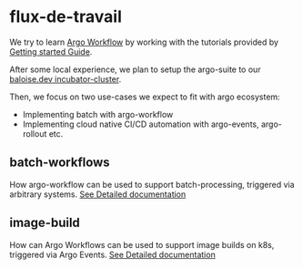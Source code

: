 # flux-de-travail

We try to learn [Argo Workflow](https://argoproj.github.io/argo-workflows/)
by working with the tutorials provided by [Getting started Guide](https://argoproj.github.io/argo-workflows/quick-start/).

After some local experience, we plan to setup the argo-suite to our [baloise.dev incubator-cluster](/argo-setup-incubator/README.md).

Then, we focus on two use-cases we expect to fit with argo ecosystem:
* Implementing batch with argo-workflow
* Implementing cloud native CI/CD automation with argo-events, argo-rollout etc.

## batch-workflows

How argo-workflow can be used to support batch-processing, triggered via arbitrary systems.
[See Detailed documentation](/batch-workflows/README.md)

## image-build

How can Argo Workflows can be used to support image builds on k8s, triggered via Argo Events.
[See Detailed documentation](/image-build/README.md)
